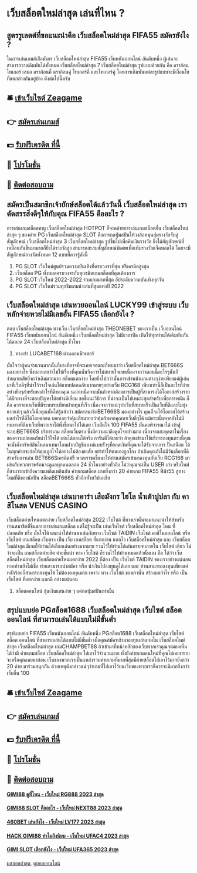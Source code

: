# เว็บสล็อตใหม่ล่าสุด เล่นที่ไหน ?
## สูตรรูเลตต์ที่ขอแนะนำคือ เว็บสล็อตใหม่ล่าสุด FIFA55 สมัครยังไง ?
ในการเล่นเกมส์เสือมังกร เว็บสล็อตใหม่ล่าสุด FIFA55 เว็บพนันออนไลน์ อันดับหนึ่ง ผู้เล่นจะสามารถวางเดิมพันได้ทั้งหมด เว็บสล็อตใหม่ล่าสุด 7 เว็บสล็อตใหม่ล่าสุด รูปแบบด้วยกัน คือ ดราก้อน ไทเกอร์ เสมอ ดราก้อนคี่ ดราก้อนคู่ ไทเกอร์คี่ และไทเกอร์คู่ โดยการเดิมพันแต่ละรูปแบบจะมีเงื่อนไขที่แตกต่างกันอยู่บ้าง ดังต่อไปนี้ครับ

## 🛎 [เข้าเว็บไซต์ Zeagame](https://bit.ly/3SdLNi2)
## 👉 [สมัครเล่นเกมส์](https://bit.ly/3SdLNi2)
## 💵 [รับฟรีเครดิต ที่นี้](https://bit.ly/3dyRKHj)
## 👑 [โปรโมชั่น](https://bit.ly/3dyRKHj)
## 📱 [ติดต่อสอบถาม](https://bit.ly/3dyRKHj)

## สมัครเป็นสมาชิกเจ้ายักษ์สล็อตได้แล้ววันนี้ เว็บสล็อตใหม่ล่าสุด เราคัดสรรสิ่งดีๆให้กับคุณ FIFA55 คืออะไร ?
การเล่นเกมสล็อตชาบู เว็บสล็อตใหม่ล่าสุด HOTPOT ก็จะคล้ายการเล่นเกมสล็อตอื่น เว็บสล็อตใหม่ล่าสุด ๆ ของค่าย PG เว็บสล็อตใหม่ล่าสุด SLOT คือการกดปุ่มสปินให้วงล้อหมุนสุ่มรางวัลจับคู่สัญลักษณ์ เว็บสล็อตใหม่ล่าสุด 3 เว็บสล็อตใหม่ล่าสุด รูปขึ้นไปเพื่อคิดเงินรางวัล ยิ่งได้สัญลักษณ์ที่เหมือนกันขึ้นมามากก็ยิ่งได้รางวัลสูง สามารถสะสมสัญลักษณ์พิเศษเพื่อเพิ่มรางวัลแจ็คพอตได้ โดยจะมีสัญลักษณ์รางวัลทั้งหมด 12 แบบที่ควรรู้ดังนี้
1. PG SLOT เว็บใหม่ศูนย์รวมความบันเทิงที่ครบวงจรที่สุด ฟรีเครดิตสูงสุด
2. เว็บสล็อต PG ทั้งหมดครบวงจรกับทุกชนิดเกมสล็อตที่คุณต้องการ
3. PG SLOT เว็บใหม่ 2022-2022 รวมเกมมากที่สุด อัประดับความบันเทิงทุกวัน
4. PG SLOT เว็บใหม่รวมทุกธีมเกมน่าเล่นที่สุดแห่งปี 2022

## เว็บสล็อตใหม่ล่าสุด เล่นหวยออนไลน์ LUCKY99 เข้าสู่ระบบ เว็บหลักจ่ายหวยไม่มีเลขอั้น FIFA55 เลือกยังไง ?
ตอบ เว็บสล็อตใหม่ล่าสุด ทางเว็บ เว็บสล็อตใหม่ล่าสุด THEONEBET ของเราเป็น เว็บออนไลน์ FIFA55 เว็บพนันออนไลน์ อันดับหนึ่ง เว็บสล็อตใหม่ล่าสุด ไม่มีเวลาปิด เปิดให้ทุกท่านได้เดิมพันกันได้ตลอด 24 เว็บสล็อตใหม่ล่าสุด ชั่วโมง
1. ทางเข้า LUCABET168 ผ่านคอมพิวเตอร์

มั่นใจว่าผู้คนจำนวนมากนั้นก็บางทีอาจที่จะเคยเจอและก็พบมาว่า เว็บสล็อตใหม่ล่าสุด BET666S มองอย่างไร ซึ่งบอกเลยว่าไม่ใช่เรื่องที่คุณนั้นจึงควรไม่สบายใจเลยเนื่องจากว่าตอนนี้อะไรๆนั้นก็ง่ายดายเสียยิ่งกว่าเดิมมากมาย สล็อตแตกง่าย โดยยิ่งไปกว่านั้นการเข้าพนันเกมต่างๆง่ายเพียงแค่ผู้เล่นมาที่เว็บดีๆที่น่าไว้วางใจเล่นได้แบบปลอดภัยมากมายๆอย่างเว็บ RCG168 เพียงเท่านี้ก็เป็นอะไรที่ง่ายอย่างยิ่งๆสำหรับหากำไรที่ดีของคุณ นอกเหนือจากนั้นถ้าหากต้องการเป็นผู้ที่สามารถได้โอกาสสร้างรายได้อีกทางที่จะตอบปัญหาได้อย่างดีเยี่ยม ขอชี้แนะวิธีการ ที่น่าจะเป็นไปเหมาะสุดสำหรับเพื่อการพนัน ก็คือ ควรจะหาเว็บที่มีระบบระเบียบฝากทุนที่เร็ว เนื่องจากว่าแน่ๆว่าเว็บที่สบายเร็วเป็นเว็บที่ดีและไม่ยุ่งยากแน่ๆ แล้วก็เมื่อคุณนั้นได้รู้แล้วว่า สมัครสมาชิกBET666S มองอย่างไร คุณก็จะได้โอกาสได้สร้างผลกำไรที่ดีได้โดยตลอด บอกเลยว่าคุ้มเสียมากกว่าคุ้มถ้าหากคุณหาเว็บดีๆได้ แม้กระนั้นหากยังไม่มีหนทางที่ดีมาเว็บที่พวกเราได้พึ่งชี้แนะไปได้เลย
เว็บมั่นใจ 100 FIFA55 มั่นคงพิจารณาได้ เข้าสู่ระบบBET666S บริการเกม สล็อตเว็บตรง ซึ่งมีความน่าดึงดูดใจอย่างมาก เนื่องจากสะดุดตาในเรื่องของความปลอดภัยน่าไว้ใจได้ เล่นได้ถอนได้จริง การันตีได้เลยว่า ถ้าคุณเข้ามาใช้บริการลงทุนตรงนี้คุณจะมั่งคั่งทรัพย์สินไหลมาเทมาโอนฝากบัญชีแบงค์แบบรัวๆที่ยอดเงินที่คุณจะได้รับจากการ ปั่นสล็อต ได้ในทุกค่ายจะก่อให้คุณถูกใจได้อย่างไม่ต้องสงสัย อย่าทำให้ตนเองถูกโกง ถ้าเกิดคุณยังไม่มีวันเลือกที่ดีสำหรับการเล่น BET666Sเครดิตฟรี พวกเราขอชี้แนะให้ท่านสมัครเข้ามาลงทุนกับเว็บ RCG168 มาเล่นกับพวกเราพร้อมจะดูแลทุกคนตลอด 24 ชั่วโมงอย่างทั่วถึง ไม่ว่าคุณจะเป็น USER เก่า หรือใหม่ก็สามารถเข้าถึงความเพลิดเพลินกับ ค่ายเกมสล็อต มากยิ่งกว่า 20 ค่ายเกม FIFA55 ฟีฟ่า55 ลู่ทางใหม่ที่ดีของนักปั่น สล็อตBET666S ทั่วอีกทั้งทวีปเอเชีย

## เว็บสล็อตใหม่ล่าสุด เล่นบาคาร่า เสือมังกร ไฮโล น้ำเต้าปูปลา กับ คาสิโนสด VENUS CASINO
เว็บสล็อตค่ายไหนแตกง่าย เว็บสล็อตใหม่ล่าสุด 2022 เว็บไซต์ ที่ทางเรานั้นจะมาแนะนำให้สำหรับท่านสมาชิกที่ชื่นชอบการเล่นเกมสล็อต แต่ไม่รู้จะเป็น เล่นเว็บไซต์ เว็บสล็อตใหม่ล่าสุด ไหน ที่ปลอดภัย หรือ มั่นใจได้ แนะนำให้ท่านมาเล่นกับทาง เว็บไซต์ TAIDIN เว็บไซต์ คาสิโนออนไลน์ หรือ เว็บไซต์ เกมสล็อต เว็บตรง เป็น เว็บ เกมสล็อต ที่แตกง่าน แตกไว เว็บสล็อตใหม่ล่าสุด และ เว็บสล็อตใหม่ล่าสุด มีเกมให้ท่านได้เลือกเล่นอย่างมากมาย รวมไว้ให้ท่านได้เล่นครบจบภายใน เว็บไซต์ เดียว ไม่ว่าจะเป็น เกมสล็อตค่ายฮิต ค่ายชั้นนำ ทาง เว็บไซต์ ก็รวมไว้ให้ท่านหมดแล้วนั้นเอง ถือ ได้ว่า เว็บสล็อตใหม่ล่าสุด เว็บสล็อตค่ายไหนแตกง่าย 2022 ก็ต้อง เป็น เว็บไซต์ TAIDIN ของเราอย่างแน่นอน หากท่านยังไม่เชื่อ ท่านสามารถนำสมัคร หรือ นำเงินไปลงทุนดูได้เลย และ ท่านสามารถลงทุนเพียงแค่หลักร้อยก็สามารถลงทุนได้ ไม่ต้องลงทุนมาก เพราะ ทาง เว็บไซต์ ของเรานั้น สร้างผลกำไร หรือ เป็น เว็บไซต์ ที่แตกง่าย แตกดี อย่างแน่นอน
1. สล็อตออนไลน์ ลุ้นเงินแสนง่าย ๆ แค่กดปุ่มสปินเท่านั้น

## สรุปแบบย่อ PGสล็อต1688 เว็บสล็อตใหม่ล่าสุด เว็บไซต์ สล็อต ออนไลน์ ที่สามารถเล่นได้แบบไม่มีขั้นต่ำ
สรุปแบบย่อ FIFA55 เว็บพนันออนไลน์ อันดับหนึ่ง PGสล็อต1688 เว็บสล็อตใหม่ล่าสุด เว็บไซต์ สล็อต ออนไลน์ ที่สามารถเล่นได้แบบไม่มีขั้นต่ำ เมื่อคุณสมัครเข้ามาลงทุนเล่นเกมใน เว็บสล็อตใหม่ล่าสุด เว็บสล็อตใหม่ล่าสุด เกมCHAMPBET88 ถ้าเข้ามาที่หน้าหลักของเว็บพวกเราคุณจะมองเห็นได้ว่ามี ค่ายเกมสล็อต เว็บสล็อตใหม่ล่าสุด ใส่เอาไว้จำนวนมาก ทั้งยังค่ายเกมคนใหม่ที่คุณไม่เคยทราบจะหรือคุณเคยมาก่อน เว็บของพวกเราเป็นแหล่งรวมค่ายเกมที่มากที่สุดมีค่ายสล็อตใส่เอาไว้มากยิ่งกว่า 20 ค่าย มาร่วมสนุกกัน ด้วยเหตุดังกล่าวแน่ๆว่าเกมที่ใส่เอาไว้บนเว็บของพวกเราก็ควรจะมีมากยิ่งกว่าเว็บอื่น 100

## 🛎 [เข้าเว็บไซต์ Zeagame](https://bit.ly/3SdLNi2)
## 👉 [สมัครเล่นเกมส์](https://bit.ly/3SdLNi2)
## 💵 [รับฟรีเครดิต ที่นี้](https://bit.ly/3dyRKHj)
## 👑 [โปรโมชั่น](https://bit.ly/3dyRKHj)
## 📱 [ติดต่อสอบถาม](https://bit.ly/3dyRKHj)

#### [GIMI88 ดูที่ไหน - เว็บใหม่ RG888 2023 ล่าสุด](https://atom.io/themes/gimi88%20ดูที่ไหน%20-%20เว็บใหม่%20rg888%202023%20ล่าสุด)
#### [GIMI88 SLOT คืออะไร - เว็บใหม่ NEXT88 2023 ล่าสุด](https://atom.io/themes/gimi88%20slot%20คืออะไร%20-%20เว็บใหม่%20next88%202023%20ล่าสุด)
#### [460BET เล่นยังไง - เว็บใหม่ LV177 2023 ล่าสุด](https://atom.io/themes/460bet%20เล่นยังไง%20-%20เว็บใหม่%20lv177%202023%20ล่าสุด)
#### [HACK GIMI88 ทำไมถึงนิยม - เว็บใหม่ UFAC4 2023 ล่าสุด](https://atom.io/themes/hack%20gimi88%20ทำไมถึงนิยม%20-%20เว็บใหม่%20ufac4%202023%20ล่าสุด)
#### [GIMI SLOT เลือกยังไง - เว็บใหม่ UFA365 2023 ล่าสุด](https://atom.io/themes/gimi%20slot%20เลือกยังไง%20-%20เว็บใหม่%20ufa365%202023%20ล่าสุด)

[ผลบอลล่าสุด](https://siamsport.tv "ผลบอลล่าสุด"), [ดูบอลออนไลน์](https://siamsport.tv/ดูบอลสด "ดูบอลออนไลน์")